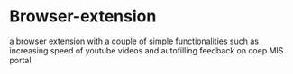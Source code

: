 # Browser-extension
a browser extension with a couple of simple functionalities such as increasing speed of youtube videos and autofilling feedback on coep MIS portal
